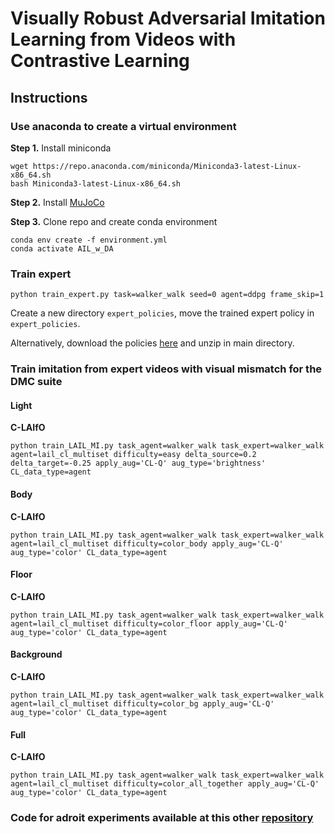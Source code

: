# Visually Robust Adversarial Imitation Learning from Videos with Contrastive Learning

## Instructions

### Use anaconda to create a virtual environment

**Step 1.** Install miniconda

```shell
wget https://repo.anaconda.com/miniconda/Miniconda3-latest-Linux-x86_64.sh
bash Miniconda3-latest-Linux-x86_64.sh
```

**Step 2.** Install [MuJoCo](https://github.com/deepmind/mujoco)

**Step 3.** Clone repo and create conda environment

```shell
conda env create -f environment.yml
conda activate AIL_w_DA
```

### Train expert

```shell
python train_expert.py task=walker_walk seed=0 agent=ddpg frame_skip=1
```
Create a new directory `expert_policies`, move the trained expert policy in `expert_policies`.

Alternatively, download the policies [here](https://figshare.com/s/22de566de2229068fb75) and unzip in main directory.

### Train imitation from expert videos with visual mismatch for the DMC suite

#### Light

**C-LAIfO**

```shell
python train_LAIL_MI.py task_agent=walker_walk task_expert=walker_walk agent=lail_cl_multiset difficulty=easy delta_source=0.2 delta_target=-0.25 apply_aug='CL-Q' aug_type='brightness' CL_data_type=agent
```

#### Body

**C-LAIfO**

```shell
python train_LAIL_MI.py task_agent=walker_walk task_expert=walker_walk agent=lail_cl_multiset difficulty=color_body apply_aug='CL-Q' aug_type='color' CL_data_type=agent
```

#### Floor

**C-LAIfO**

```shell
python train_LAIL_MI.py task_agent=walker_walk task_expert=walker_walk agent=lail_cl_multiset difficulty=color_floor apply_aug='CL-Q' aug_type='color' CL_data_type=agent
```

#### Background

**C-LAIfO**

```shell
python train_LAIL_MI.py task_agent=walker_walk task_expert=walker_walk agent=lail_cl_multiset difficulty=color_bg apply_aug='CL-Q' aug_type='color' CL_data_type=agent
```

#### Full

**C-LAIfO**

```shell
python train_LAIL_MI.py task_agent=walker_walk task_expert=walker_walk agent=lail_cl_multiset difficulty=color_all_together apply_aug='CL-Q' aug_type='color' CL_data_type=agent
```

### Code for adroit experiments available at this other [repository](https://anonymous.4open.science/r/C-LAIfO_adroit-1D18/README.md) 
